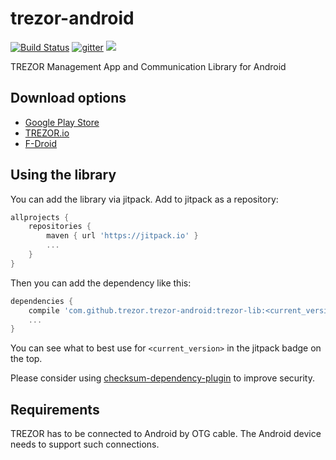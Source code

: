 # trezor-android

[![Build Status](https://travis-ci.org/trezor/trezor-android.svg?branch=master)](https://travis-ci.org/trezor/trezor-android) [![gitter](https://badges.gitter.im/trezor/community.svg)](https://gitter.im/trezor/community) [![](https://jitpack.io/v/trezor/trezor-android.svg)](https://jitpack.io/#trezor/trezor-android)

TREZOR Management App and Communication Library for Android

## Download options

* [Google Play Store](https://play.google.com/store/apps/details?id=io.trezor.app)
* [TREZOR.io](https://wallet.trezor.io/data/android/latest.apk)
* [F-Droid](https://f-droid.org/repository/browse/?fdid=io.trezor.app)

## Using the library

You can add the library via jitpack. Add to jitpack as a repository:

```groovy
allprojects {
    repositories {
        maven { url 'https://jitpack.io' }
        ...
    }
}
```

Then you can add the dependency like this:

```groovy
dependencies {
    compile 'com.github.trezor.trezor-android:trezor-lib:<current_version>'
    ...
}
```

You can see what to best use for ```<current_version>``` in the jitpack badge on the top.

Please consider using [checksum-dependency-plugin](https://github.com/vlsi/vlsi-release-plugins#checksum-dependency-plugin) to improve security.

## Requirements

TREZOR has to be connected to Android by OTG cable. The Android device needs to support such connections.
